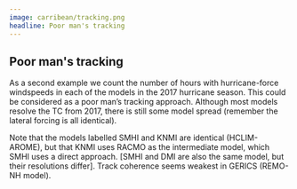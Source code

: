 ```yaml
---
image: carribean/tracking.png
headline: Poor man's tracking
---
```


## Poor man's tracking
As a second example we count the number of hours with hurricane-force windspeeds in each of the models in the 2017 hurricane season. This could be considered as a poor man’s tracking approach. Although most models resolve the TC from 2017, there is still some model spread (remember the lateral forcing is all identical). 

Note that the models labelled SMHI and KNMI are identical (HCLIM-AROME), but that KNMI uses RACMO as the intermediate model, which SMHI uses a direct approach. [SMHI and DMI are also the same model, but their resolutions differ]. Track coherence seems weakest in GERICS (REMO-NH model).










